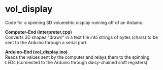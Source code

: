 vol_display
===========
Code for a spinning 3D volumetric display running off of an Arduino.

<b>Computer-End (interpreter.cpp)</b><br>
Converts 3D shapes "drawn" in a text file into strings of bytes (chars) to be sent to the Arduino through a serial port.

<b>Arduino-End (vol_display.ino)</b><br>
Reads the values sent by the computer and relays them to the spinning LEDs (connected to the Arduino through daisy-chained shift registers).
